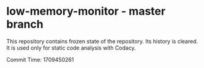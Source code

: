 # low-memory-monitor - master branch

This repository contains frozen state of the repository.
Its history is cleared. It is used only for static code
analysis with Codacy.

Commit Time: 1709450261
